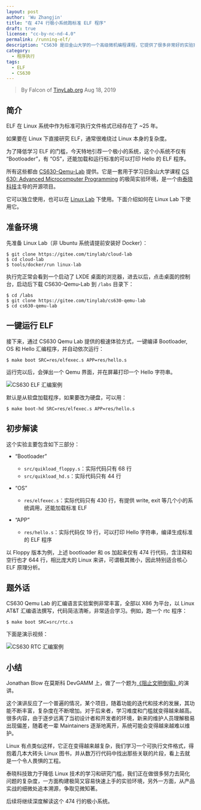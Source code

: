 ```yaml
---
layout: post
author: 'Wu Zhangjin'
title: "在 474 行极小系统跑标准 ELF 程序"
draft: true
license: "cc-by-nc-nd-4.0"
permalink: /running-elf/
description: "CS630 是旧金山大学的一个高级微机编程课程，它提供了很多非常好的实验案例，本文介绍如何极速使用其中的 ELF 装载和运行案例。"
category:
  - 程序执行
tags:
  - ELF
  - CS630
---
```


> By Falcon of [TinyLab.org][1]
> Aug 18, 2019

## 简介

ELF 在 Linux 系统中作为标准可执行文件格式已经存在了 ~25 年。

如果要在 Linux 下直接研究 ELF，通常很难绕过 Linux 本身的复杂度。

为了降低学习 ELF 的门槛，今天特地引荐一个极小的系统，这个小系统不仅有 “Bootloader”，有 “OS”，还能加载和运行标准的可以打印 Hello 的 ELF 程序。

所有这些都由 [CS630-Qemu-Lab](http://tinylab.org/cs630-qemu-lab) 提供。它是一套用于学习旧金山大学课程 [CS 630: Advanced Microcomputer Programming](https://www.cs.usfca.edu/~cruse/cs630f06/) 的极简实验环境，是一个由[泰晓科技](http://tinylab.org)主导的开源项目。

它可以独立使用，也可以在 [Linux Lab](http://tinylab.org/linux-lab) 下使用。下面介绍如何在 Linux Lab 下使用它。

## 准备环境

先准备 Linux Lab（非 Ubuntu 系统请提前安装好 Docker）：

    $ git clone https://gitee.com/tinylab/cloud-lab
    $ cd cloud-lab
    $ tools/docker/run linux-lab

执行完正常会看到一个启动了 LXDE 桌面的浏览器，进去以后，点击桌面的控制台，启动后下载 CS630-Qemu-Lab 到 `/labs` 目录下：

    $ cd /labs
    $ git clone https://gitee.com/tinylab/cs630-qemu-lab
    $ cd cs630-qemu-lab

## 一键运行 ELF

接下来，通过 CS630 Qemu Lab 提供的极速体验方式，一键编译 Bootloader, OS 和 Hello 汇编程序，并自动依次运行：

    $ make boot SRC=res/elfexec.s APP=res/hello.s

运行完以后，会弹出一个 Qemu 界面，并在屏幕打印一个 Hello 字符串。

![CS630 ELF 汇编案例](http://tinylab.org/wp-content/uploads/2019/08/cs630-elf.png)

默认是从软盘加载程序，如果要改为硬盘，可以用：

    $ make boot-hd SRC=res/elfexec.s APP=res/hello.s

## 初步解读

这个实验主要包含如下三部分：

* “Bootloader”
  * `src/quikload_floppy.s`：实际代码只有 68 行
  * `src/quikload_hd.s`：实际代码只有 44 行

* “OS”
  * `res/elfexec.s`：实际代码只有 430 行，有提供 write, exit 等几个小的系统调用，还能加载标准 ELF

* “APP”
  * `res/hello.s`：实际代码仅 19 行，可以打印 Hello 字符串，编译生成标准的 ELF 程序

以 Floppy 版本为例，上述 bootloader 和 os 加起来仅有 474 行代码，含注释和空行也才 644 行，相比庞大的 Linux 来讲，可谓极其微小，因此特别适合核心 ELF 原理分析。

## 题外话

CS630 Qemu Lab 的汇编语言实验案例非常丰富，全部以 X86 为平台，以 Linux AT&T 汇编语法撰写，代码简洁清晰，非常适合学习。例如，跑一个 rtc 程序：

    $ make boot SRC=src/rtc.s

下面是演示视频：

![CS630 RTC 汇编案例](http://tinylab.org/wp-content/uploads/2019/08/cs630-rtc.gif)

## 小结

Jonathan Blow 在莫斯科 DevGAMM 上，做了一个题为[《阻止文明倒塌》](https://mp.weixin.qq.com/s/WbTXKzbbnMpllqtazDrmRg)的演讲。

这个演讲反应了一个普遍的情况，某个项目，随着功能的迭代和技术的发展，其功能不断丰富，复杂度在不断增加。对于后来者，学习难度和门槛就变得越来越高。很多内容，由于逐步远离了当初设计者和开发者的环境，新来的维护人员理解极易出现偏差，随着老一辈 Maintainers 逐渐地离开，系统可能会变得越来越难以维护。

Linux 有点类似这样，它正在变得越来越复杂，我们学习一个可执行文件格式，得抱着几本大砖头 Linux 图书，并从数万行代码中找出那些关联的片段，看上去就是一个令人畏惧的工程。

泰晓科技致力于降低 Linux 技术的学习和研究门槛，我们正在做很多努力去简化问题的复杂度，一方面构建极简又容易快速上手的实验环境，另外一方面，从产品实战的细微处追本溯源，争取见微知著。

后续将继续深度解读这个 474 行的极小系统。

[1]: http://tinylab.org
